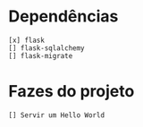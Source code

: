 # Dependências
	[x] flask
	[] flask-sqlalchemy
	[] flask-migrate

# Fazes do projeto
	[] Servir um Hello World
	